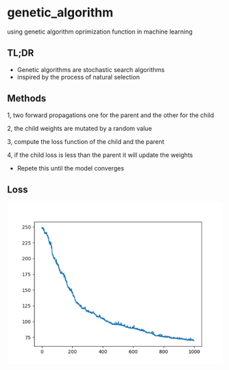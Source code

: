# genetic_algorithm
using genetic algorithm oprimization function in machine learning


## TL;DR

* Genetic algorithms are stochastic search algorithms
* inspired by the process of natural selection

## Methods

1, two forward propagations one for the parent and the other for the child

2, the child weights are mutated by a random value

3, compute the loss function of the child and the parent

4, if the child loss is less than the parent it will update the weights

* Repete this until the model converges


## Loss 

![Alt text](./loss.png?raw=true "loss")
